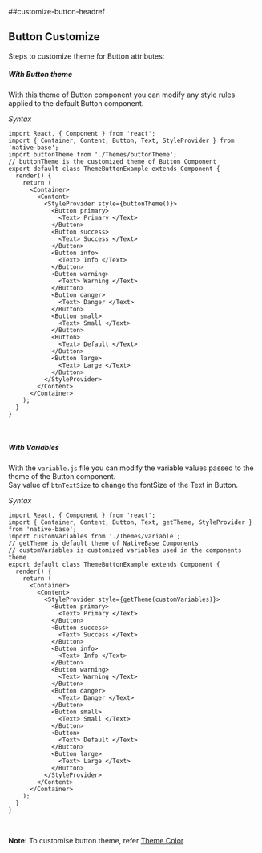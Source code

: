 ##customize-button-headref
## Button Customize

Steps to customize theme for Button attributes:
<br />

##### With Button theme

With this theme of Button component you can modify any style rules applied to the default Button component.

*Syntax*

<pre class="line-numbers"><code class="language-jsx">import React, { Component } from 'react';
import { Container, Content, Button, Text, StyleProvider } from 'native-base';
import buttonTheme from './Themes/buttonTheme';
​// buttonTheme is the customized theme of Button Component​
export default class ThemeButtonExample extends Component {
  render() {
    return (
      &lt;Container>
        &lt;Content>
          &lt;StyleProvider style={buttonTheme()}>
            &lt;Button primary>
              &lt;Text> Primary &lt;/Text>
            &lt;/Button>
            &lt;Button success>
              &lt;Text> Success &lt;/Text>
            &lt;/Button>
            &lt;Button info>
              &lt;Text> Info &lt;/Text>
            &lt;/Button>
            &lt;Button warning>
              &lt;Text> Warning &lt;/Text>
            &lt;/Button>
            &lt;Button danger>
              &lt;Text> Danger &lt;/Text>
            &lt;/Button>
            &lt;Button small>
              &lt;Text> Small &lt;/Text>
            &lt;/Button>
            &lt;Button>
              &lt;Text> Default &lt;/Text>
            &lt;/Button>
            &lt;Button large>
              &lt;Text> Large &lt;/Text>
            &lt;/Button>
          &lt;/StyleProvider>
        &lt;/Content>
      &lt;/Container>
    );
  }
}</code></pre><br />


##### With Variables

With the <code>variable.js</code> file you can modify the variable values passed to the theme of the Button component.<br />
Say value of <code>btnTextSize</code> to change the fontSize of the Text in Button.

*Syntax*

<pre class="line-numbers"><code class="language-jsx">import React, { Component } from 'react';
import { Container, Content, Button, Text, getTheme, StyleProvider } from 'native-base';
import customVariables from './Themes/variable';
​// getTheme is default theme of NativeBase Components
// customVariables is customized variables used in the components theme
export default class ThemeButtonExample extends Component {
  render() {
    return (
      &lt;Container>
        &lt;Content>
          &lt;StyleProvider style={getTheme(customVariables)}>
            &lt;Button primary>
              &lt;Text> Primary &lt;/Text>
            &lt;/Button>
            &lt;Button success>
              &lt;Text> Success &lt;/Text>
            &lt;/Button>
            &lt;Button info>
              &lt;Text> Info &lt;/Text>
            &lt;/Button>
            &lt;Button warning>
              &lt;Text> Warning &lt;/Text>
            &lt;/Button>
            &lt;Button danger>
              &lt;Text> Danger &lt;/Text>
            &lt;/Button>
            &lt;Button small>
              &lt;Text> Small &lt;/Text>
            &lt;/Button>
            &lt;Button>
              &lt;Text> Default &lt;/Text>
            &lt;/Button>
            &lt;Button large>
              &lt;Text> Large &lt;/Text>
            &lt;/Button>
          &lt;/StyleProvider>
        &lt;/Content>
      &lt;/Container>
    );
  }
}</code></pre><br />

**Note:** To customise button theme, refer [Theme Color](https://docs-v2.nativebase.io/Customize.html#theme-color-headref)
